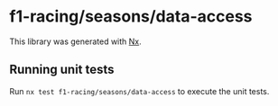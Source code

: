 # f1-racing/seasons/data-access

This library was generated with [Nx](https://nx.dev).

## Running unit tests

Run `nx test f1-racing/seasons/data-access` to execute the unit tests.
